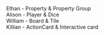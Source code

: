 Ethan - Property & Property Group  
Alison - Player & Dice  
William - Board & Tile  
Killian - ActionCard & Interactive card  
